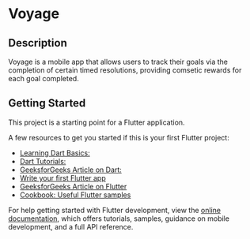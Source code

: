# Voyage

## Description
Voyage is a mobile app that allows users to track their goals via the completion of certain timed resolutions, providing comsetic rewards for each goal completed.

## Getting Started

This project is a starting point for a Flutter application.

A few resources to get you started if this is your first Flutter project:

- [Learning Dart Basics:](https://dart.dev/language)
- [Dart Tutorials:](https://dart.dev/tutorials)
- [GeeksforGeeks Article on Dart:](https://www.geeksforgeeks.org/dart-tutorial/)
- [Write your first Flutter app](https://docs.flutter.dev/get-started/codelab)
- [GeeksforGeeks Article on Flutter](https://www.geeksforgeeks.org/flutter-tutorial/)
- [Cookbook: Useful Flutter samples](https://docs.flutter.dev/cookbook)

For help getting started with Flutter development, view the
[online documentation](https://docs.flutter.dev/), which offers tutorials,
samples, guidance on mobile development, and a full API reference.
